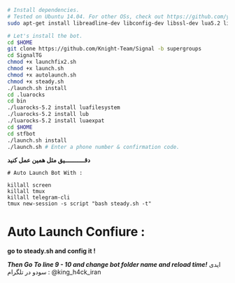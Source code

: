 ```sh
# Install dependencies.
# Tested on Ubuntu 14.04. For other OSs, check out https://github.com/yagop/telegram-bot/wiki/Installation
sudo apt-get install libreadline-dev libconfig-dev libssl-dev lua5.2 liblua5.2-dev libevent-dev make unzip git redis-server g++ libjansson-dev libpython-dev expat libexpat1-dev

# Let's install the bot.
cd $HOME
git clone https://github.com/Knight-Team/Signal -b supergroups
cd SignalTG
chmod +x launchfix2.sh
chmod +x launch.sh
chmod +x autolaunch.sh
chmod +x steady.sh
./launch.sh install
cd .luarocks
cd bin
./luarocks-5.2 install luafilesystem
./luarocks-5.2 install lub
./luarocks-5.2 install luaexpat
cd $HOME
cd stfbot
./launch.sh install
./launch.sh # Enter a phone number & confirmation code.
```

**دقـــــــــــيق مثل همین عمل کنید**

```
# Auto Launch Bot With :

killall screen
killall tmux
killall telegram-cli
tmux new-session -s script "bash steady.sh -t"
```

# Auto Launch Confiure :

**go to steady.sh and config it !**

***Then Go To line 9 - 10 and change bot folder name and reload time!***
ایدی سودو  در تلگرام : @king_h4ck_iran
